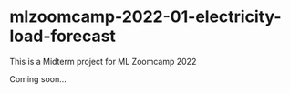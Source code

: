 # mlzoomcamp-2022-01-electricity-load-forecast
This is a Midterm project for ML Zoomcamp 2022

Coming soon...

